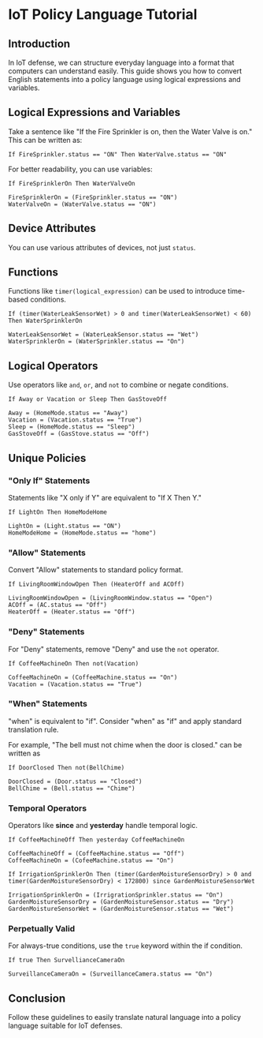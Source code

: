 # IoT Policy Language Tutorial

## Introduction

In IoT defense, we can structure everyday language into a format that computers can understand easily. This guide shows you how to convert English statements into a policy language using logical expressions and variables.

## Logical Expressions and Variables

Take a sentence like "If the Fire Sprinkler is on, then the Water Valve is on." This can be written as:

```plaintext
If FireSprinkler.status == "ON" Then WaterValve.status == "ON"
```

For better readability, you can use variables:

```plaintext
If FireSprinklerOn Then WaterValveOn

FireSprinklerOn = (FireSprinkler.status == "ON")
WaterValveOn = (WaterValve.status == "ON")
```

## Device Attributes

You can use various attributes of devices, not just `status`.

## Functions

Functions like `timer(logical_expression)` can be used to introduce time-based conditions.

```plaintext
If (timer(WaterLeakSensorWet) > 0 and timer(WaterLeakSensorWet) < 60) Then WaterSprinklerOn

WaterLeakSensorWet = (WaterLeakSensor.status == "Wet")
WaterSprinklerOn = (WaterSprinkler.status == "On")
```

## Logical Operators

Use operators like `and`, `or`, and `not` to combine or negate conditions.

```plaintext
If Away or Vacation or Sleep Then GasStoveOff

Away = (HomeMode.status == "Away")
Vacation = (Vacation.status == "True")
Sleep = (HomeMode.status == "Sleep")
GasStoveOff = (GasStove.status == "Off")
```

## Unique Policies

### "Only If" Statements

Statements like "X only if Y" are equivalent to "If X Then Y."

```plaintext
If LightOn Then HomeModeHome  

LightOn = (Light.status == "ON")
HomeModeHome = (HomeMode.status == "home")
```

### "Allow" Statements

Convert "Allow" statements to standard policy format.

```plaintext
If LivingRoomWindowOpen Then (HeaterOff and ACOff)
        
LivingRoomWindowOpen = (LivingRoomWindow.status == "Open")
ACOff = (AC.status == "Off")
HeaterOff = (Heater.status == "Off")
```

### "Deny" Statements

For "Deny" statements, remove "Deny" and use the `not` operator.

```plaintext
If CoffeeMachineOn Then not(Vacation)

CoffeeMachineOn = (CoffeeMachine.status == "On")
Vacation = (Vacation.status == "True")
```

### "When" Statements

"when" is equivalent to "if". Consider "when" as "if" and apply standard translation rule.

For example, "The bell must not chime when the door is closed." can be written as 

```plaintext
If DoorClosed Then not(BellChime)

DoorClosed = (Door.status == "Closed")
BellChime = (Bell.status == "Chime")
```
### Temporal Operators

Operators like **since** and **yesterday** handle temporal logic.

```plaintext
If CoffeeMachineOff Then yesterday CoffeeMachineOn

CoffeeMachineOff = (CoffeeMachine.status == "Off")
CoffeeMachineOn = (CofeeMachine.status == "On")
```

```plaintext
If IrrigationSprinklerOn Then (timer(GardenMoistureSensorDry) > 0 and timer(GardenMoistureSensorDry) < 172800) since GardenMoistureSensorWet

IrrigationSprinklerOn = (IrrigrationSprinkler.status == "On")
GardenMoistureSensorDry = (GardenMoistureSensor.status == "Dry")
GardenMoistureSensorWet = (GardenMoistureSensor.status == "Wet")
```

### Perpetually Valid

For always-true conditions, use the `true` keyword within the if condition.

```plaintext
If true Then SurvellianceCameraOn

SurveillanceCameraOn = (SurveillanceCamera.status == "On")
```

## Conclusion

Follow these guidelines to easily translate natural language into a policy language suitable for IoT defenses.